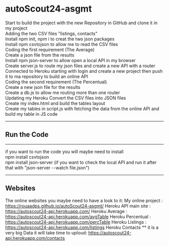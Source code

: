 # autoScout24-asgmt
Start to build the project with the new Repository in GitHub and clone it in my project<br>
Adding the two CSV files "listings, contacts"<br>
Install npm init, npm i to creat the two json packages<br>
Install npm csvtojson to allow me to read the CSV files<br>
Coding the first requirement (The Average)<br>
Create a json file from the results<br>
Install npm json-server to allow open a local API in my browser<br>
Create server.js to route my json files and create a new API with a router<br>
Connected to Heroku starting with login and create a new project then push it to ma repository to build an online API<br>
Coding the second requirement (The Percentual)<br>
Create a new json file for the results <br>
Create a db.js to allow me routing more than one router<br>
Updating my Heroku
Convert the CSV files into JSON files <br>
Create my index.html and build the tables layout<br>
Create my tables in script.js with fetching the data from the online API and build my table in JS code<br>
<hr />

<h2>Run the Code</h2>
<hr />
if you want to run the code you will maybe need to install<br> 
npm install csvtojson<br>
npm install json-server (if you want to check the local API and run it after that with "json-server --watch file.json")<br>
<hr />

<h2>Websites</h2>

The online websites you maybe need to have a look to it:
My online project : https://rouaadps.github.io/autoScout24-asgmt/
Heroku API main site : https://autoscout24-api.herokuapp.com/
Heroku Average : https://autoscout24-api.herokuapp.com/avgTable
Heroku Percentual : https://autoscout24-api.herokuapp.com/percTable
Heroku Listings : https://autoscout24-api.herokuapp.com/listings
Heroku Contacts  ** it is  a very big Data it will take time to uploud: https://autoscout24-api.herokuapp.com/contacts 


